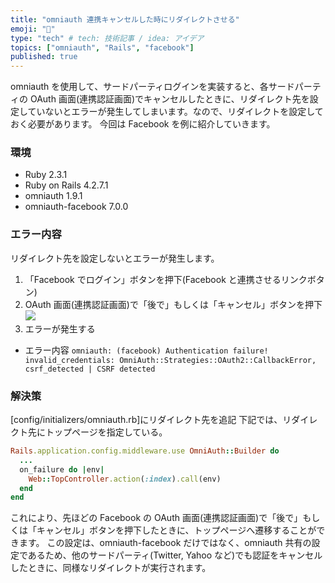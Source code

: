 ```yaml
---
title: "omniauth 連携キャンセルした時にリダイレクトさせる"
emoji: "🐥"
type: "tech" # tech: 技術記事 / idea: アイデア
topics: ["omniauth", "Rails", "facebook"]
published: true
---
```


omniauth を使用して、サードパーティログインを実装すると、各サードパーティの OAuth 画面(連携認証画面)でキャンセルしたときに、リダイレクト先を設定していないとエラーが発生してしまいます。なので、リダイレクトを設定しておく必要があります。
今回は Facebook を例に紹介していきます。

### 環境

- Ruby 2.3.1
- Ruby on Rails 4.2.7.1
- omniauth 1.9.1
- omniauth-facebook 7.0.0

### エラー内容

リダイレクト先を設定しないとエラーが発生します。

1. 「Facebook でログイン」ボタンを押下(Facebook と連携させるリンクボタン)
2. OAuth 画面(連携認証画面)で「後で」もしくは「キャンセル」ボタンを押下
   ![](https://storage.googleapis.com/zenn-user-upload/w0k161fvco86bzxrurmy3vf8877p)
3. エラーが発生する

- エラー内容
  `omniauth: (facebook) Authentication failure! invalid_credentials: OmniAuth::Strategies::OAuth2::CallbackError, csrf_detected | CSRF detected`

### 解決策

[config/initializers/omniauth.rb]にリダイレクト先を追記
下記では、リダイレクト先にトップページを指定している。

```ruby
Rails.application.config.middleware.use OmniAuth::Builder do
  ...
  on_failure do |env|
    Web::TopController.action(:index).call(env)
  end
end
```

これにより、先ほどの Facebook の OAuth 画面(連携認証画面)で「後で」もしくは「キャンセル」ボタンを押下したときに、トップページへ遷移することができます。
この設定は、omniauth-facebook だけではなく、omniauth 共有の設定であるため、他のサードパーティ(Twitter, Yahoo など)でも認証をキャンセルしたときに、同様なリダイレクトが実行されます。
